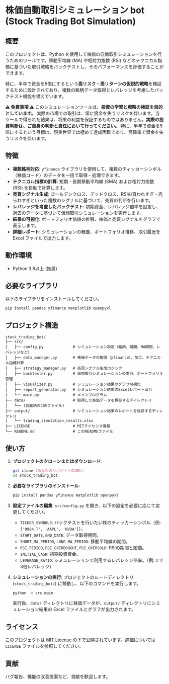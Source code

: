 # 株価自動取引シミュレーション bot (Stock Trading Bot Simulation)

## 概要

このプロジェクトは、Python を使用して株価の自動取引シミュレーションを行うためのツールです。移動平均線 (MA) や相対力指数 (RSI) などのテクニカル指標に基づいた取引戦略をバックテストし、そのパフォーマンスを評価することができます。

特に、半年で資金を5倍にするという**高リスク・高リターンの仮説的戦略**を検証するために設計されており、複数の銘柄データ取得とレバレッジを考慮したバックテスト機能を備えています。

**⚠️ 免責事項 ⚠️**
このシミュレーションツールは、**投資の学習と戦略の検証を目的としています。** 実際の市場での取引は、常に資金を失うリスクを伴います。当ツールで得られた結果は、将来の利益を保証するものではありません。**実際の投資判断は、ご自身の判断と責任において行ってください。** 特に、半年で資金を5倍にするという目標は、現実世界では極めて達成困難であり、高確率で資金を失うリスクを伴います。

## 特徴

* **複数銘柄対応**: `yfinance` ライブラリを使用して、複数のティッカーシンボル（株価コード）のデータを一括で取得・処理できます。
* **テクニカル指標の計算**: 短期・長期移動平均線 (SMA) および相対力指数 (RSI) を自動で計算します。
* **売買シグナル生成**: ゴールデンクロス、デッドクロス、RSIの買われすぎ・売られすぎといった複数のシグナルに基づいて、売買の判断を行います。
* **レバレッジを考慮したバックテスト**: 初期資金、レバレッジ倍率を設定し、過去のデータに基づいて仮想取引シミュレーションを実行します。
* **結果の可視化**: ポートフォリオ価値の推移、株価と売買シグナルをグラフで表示します。
* **詳細レポート**: シミュレーションの概要、ポートフォリオ推移、取引履歴を Excel ファイルで出力します。

## 動作環境

* Python 3.8以上 (推奨)

## 必要なライブラリ

以下のライブラリをインストールしてください。

```bash
pip install pandas yfinance matplotlib openpyxl
````

## プロジェクト構造

```
stock_trading_bot/
├── src/
│   ├── config.py             # シミュレーション設定（銘柄、期間、MA期間、レバレッジなど）
│   ├── data_manager.py       # 株価データの取得（yfinance）、加工、テクニカル指標計算
│   ├── strategy_manager.py   # 売買シグナル生成ロジック
│   ├── backtester.py         # 仮想取引シミュレーションの実行、ポートフォリオ管理
│   ├── visualizer.py         # シミュレーション結果のグラフ可視化
│   ├── report_generator.py   # シミュレーション結果のExcelレポート出力
│   └── main.py               # メインプログラム
├── data/                     # 取得した株価データを保存するディレクトリ
│   └── (各銘柄のCSVファイル)
├── output/                   # シミュレーション結果のレポートを保存するディレクトリ
│   └── trading_simulation_results.xlsx
├── LICENSE                   # MITライセンス情報
└── README.md                 # このREADMEファイル
```

## 使い方

1.  **プロジェクトのクローンまたはダウンロード**:

    ```bash
    git clone [あなたのリポジトリのURL]
    cd stock_trading_bot
    ```

2.  **必要なライブラリのインストール**:

    ```bash
    pip install pandas yfinance matplotlib openpyxl
    ```

3.  **設定ファイルの編集**:
    `src/config.py` を開き、以下の設定を必要に応じて変更してください。

      * `TICKER_SYMBOLS`: バックテストを行いたい株のティッカーシンボル（例: `['9984.T', 'AAPL', 'NVDA']`）。
      * `START_DATE`, `END_DATE`: データ取得期間。
      * `SHORT_MA_PERIOD`, `LONG_MA_PERIOD`: 移動平均線の期間。
      * `RSI_PERIOD`, `RSI_OVERBOUGHT`, `RSI_OVERSOLD`: RSIの期間と閾値。
      * `INITIAL_CASH`: 初期投資資金。
      * `LEVERAGE_RATIO`: シミュレーションで利用するレバレッジ倍率。（例: `3` で3倍レバレッジ）

4.  **シミュレーションの実行**:
    プロジェクトのルートディレクトリ (`stock_trading_bot/`) に移動し、以下のコマンドを実行します。

    ```bash
    python -m src.main
    ```

    実行後、`data/` ディレクトリに株価データが、`output/` ディレクトリにシミュレーション結果の Excel ファイルとグラフが出力されます。

## ライセンス

このプロジェクトは [MIT License](https://www.google.com/search?q=LICENSE) の下で公開されています。詳細については `LICENSE` ファイルを参照してください。

## 貢献

バグ報告、機能の改善提案など、貢献を歓迎します。
